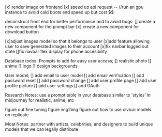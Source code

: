 [x] render image on frontend
[x] speed up api request -- //run an gpu instance to avoid cold boots and speed up but cost $$

deconstruct front end for better performance and to avoid bugs:
[] create a new component for the prompt bar
[x] create a new component for download button

[x]adjust images model so that it belongs to user
[x]add feature allowing user to save generated images to their account
[x]fix navbar logged out state
[]fix navbar flex display for phone accesibility

Database todos:
Prompts to add for easy user access;
[] realistic photo
[] anime
[] logo
[] design backgrounds

User model;
[] add email to user model
[] add email verification
[] add password reset
[] add password change
[] add user profile page
[] add user profile picture
[] add user settings
[] add OAuth

Research Notes:
 use a prompt table in your database similar to 'styles' in midjourney for realistic, anime, etc

figure out fine tuning
figure img2img
figure out how to use civicai models on replicate


Moat Notes:
partner with artists, celebrities, and designers to build unique models that we can legally distribute